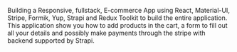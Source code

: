 Building a Responsive, fullstack, E-commerce App using React, Material-UI, Stripe, Formik, Yup, Strapi and Redux Toolkit to build the entire application. This application show you how to add products in the cart, a form to fill out all your details and possibly make payments through the stripe with backend supported by Strapi.